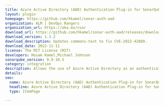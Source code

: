 ```yaml
---
title: Azure Active Directory (AAD) Authentication Plug-in for SonarQube
layout: plugin
homepage: https://github.com/hkamel/sonar-auth-aad
organization: ALM | DevOps Rangers
organization_url: https://aka.ms/vsar
download_url: https://github.com/hkamel/sonar-auth-aad/releases/download/1.3.2/sonar-auth-aad-plugin-1.3.2.jar
download_version: 1.3.2
download_description: Updates commons-text to fix CVE-2022-42889.
download_date: 2022-11-11
license: The MIT License (MIT)
developers: Hosam Kamel,Michael Johnson
sonarqube_version: 9.9-10.5
category: integration
description: Allows the use of Azure Active Directory as an authentication source for SonarQube.
details: 
seo:
  name: Azure Active Directory (AAD) Authentication Plug-in for SonarQube
  headline: Azure Active Directory (AAD) Authentication Plug-in for SonarQube - SonarQube Plugin
  type: ItemPage

---
```

